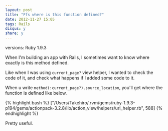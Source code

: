 ```yaml
---
layout: post
title: "Ffs where is this function defined?"
date: 2012-11-27 15:05
tags: Rails
disqus: y
share: y
---
```


versions: Ruby 1.9.3

When I'm building an app with Rails, I sometimes want to know where exactly is this method defined.

Like when I was using `current_page?` view helper, I wanted to check the code of it, and check what happens if I added some code to it.

When u write `method(:current_page?).source_location`, you'll get where the function is defined like below.

{% highlight bash %}
["/Users/Takehiro/.rvm/gems/ruby-1.9.3-p194/gems/actionpack-3.2.8/lib/action_view/helpers/url_helper.rb", 588]
{% endhighlight %}

Pretty useful.
